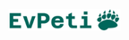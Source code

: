 <img src="frontend/evpeti-app/src/assets/logo.png" alt="EvPeti Logo" width="200" height="auto" style="display: block; margin: 0 auto;">
